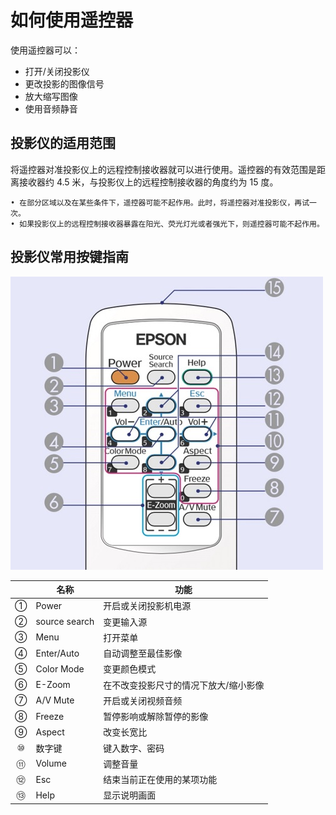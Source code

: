 # 如何使用遥控器

使用遥控器可以：

- 打开/关闭投影仪
- 更改投影的图像信号
- 放大缩写图像
- 使用音频静音

## 投影仪的适用范围

将遥控器对准投影仪上的远程控制接收器就可以进行使用。遥控器的有效范围是距离接收器约 4.5 米，与投影仪上的远程控制接收器的角度约为 15 度。 

```
• 在部分区域以及在某些条件下，遥控器可能不起作用。此时，将遥控器对准投影仪，再试一次。
• 如果投影仪上的远程控制接收器暴露在阳光、荧光灯光或者强光下，则遥控器可能不起作用。
```

## 投影仪常用按键指南

![遥控器1](https://github.com/licheng0573/Projector_User-Guide/blob/master/pic/遥控器1.jpg)

|      | 名称          | 功能                                  |
| :--: | ------------- | ------------------------------------- |
|  ①   | Power         | 开启或关闭投影机电源                  |
|  ②   | source search | 变更输入源                            |
|  ③   | Menu          | 打开菜单                              |
|  ④   | Enter/Auto    | 自动调整至最佳影像                    |
|  ⑤   | Color Mode    | 变更颜色模式                          |
|  ⑥   | E-Zoom        | 在不改变投影尺寸的情况下放大/缩小影像 |
|  ⑦   | A/V Mute      | 开启或关闭视频音频                    |
|  ⑧   | Freeze        | 暂停影响或解除暂停的影像              |
|  ⑨   | Aspect        | 改变长宽比                            |
|  ⑩   | 数字键        | 键入数字、密码                        |
|  ⑪   | Volume        | 调整音量                              |
|  ⑫   | Esc           | 结束当前正在使用的某项功能            |
|  ⑬   | Help          | 显示说明画面                          |